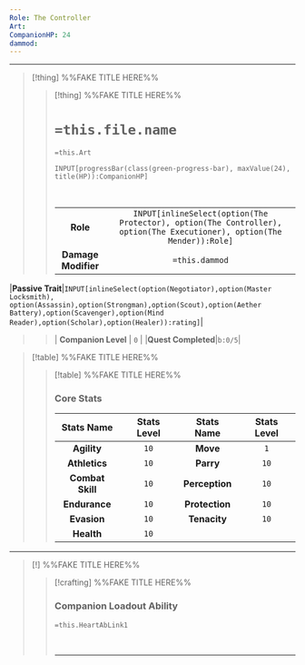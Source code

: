 ```yaml
---
Role: The Controller
Art:
CompanionHP: 24
dammod:
---
```

---
>[!thing] %%FAKE TITLE HERE%%
>>[!thing] %%FAKE TITLE HERE%%
>> # `=this.file.name`
>> `=this.Art`
>>```meta-bind
>>INPUT[progressBar(class(green-progress-bar), maxValue(24), title(HP)):CompanionHP]
>>```
>>
>>&nbsp;
>>
>>||  |
>>| :-: | :-: |
>>|**Role**|`INPUT[inlineSelect(option(The Protector), option(The Controller), option(The Executioner), option(The Mender)):Role]`|
>>|**Damage Modifier**|`=this.dammod`|
|**Passive Trait**|`INPUT[inlineSelect(option(Negotiator),option(Master Locksmith), option(Assassin),option(Strongman),option(Scout),option(Aether Battery),option(Scavenger),option(Mind Reader),option(Scholar),option(Healer)):rating]`|
>>| **Companion Level** | `0`   |
>>|**Quest Completed**|`b:0/5`|

>[!table] %%FAKE TITLE HERE%%
>>[!table] %%FAKE TITLE HERE%%
>>### Core Stats
>>| **Stats Name** | **Stats Level** | **Stats Name** | **Stats Level** |
>>| :-----: | :-: |:------: | :-: |
>>|**Agility** |`10`| **Move**  | `1` |
>>| **Athletics** | `10` | **Parry** | `10`|
>>|**Combat Skill** | `10` | **Perception**  | `10` |
>>| **Endurance**  | `10` | **Protection**  | `10` |
>>| **Evasion**  | `10` |**Tenacity**  | `10` |
>>|**Health** |`10` |

---

>[!] %%FAKE TITLE HERE%%
>>[!crafting] %%FAKE TITLE HERE%%
>>### Companion Loadout Ability
>> 
>>`=this.HeartAbLink1`
>>
>>
>>&nbsp;
>> 
>>
>>---





